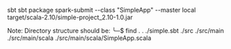 sbt
sbt package
spark-submit --class "SimpleApp" --master local target/scala-2.10/simple-project_2.10-1.0.jar

Note: Directory structure should be:
╰─$ find .
.
./simple.sbt
./src
./src/main
./src/main/scala
./src/main/scala/SimpleApp.scala